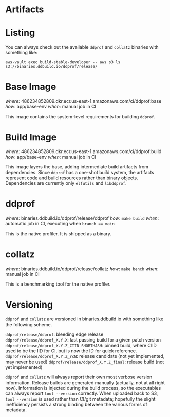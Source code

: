 Artifacts
=

Listing
==

You can always check out the available `ddprof` and `collatz` binaries with something like:
```
aws-vault exec build-stable-developer -- aws s3 ls s3://binaries.ddbuild.io/ddprof/release/
```


Base Image
===

*where*: 486234852809.dkr.ecr.us-east-1.amazonaws.com/ci/ddprof:base
*how*: app/base-env
*when*: manual job in CI

This image contains the system-level requirements for building `ddprof`.


Build Image
===

*where*: 486234852809.dkr.ecr.us-east-1.amazonaws.com/ci/ddprof:build
*how*: app/base-env
*when*: manual job in CI

This image layers the base, adding intermediate build artifacts from dependencies.  Since `ddprof` has a one-shot build system, the artifacts represent code and build resources rather than binary objects.  Dependencies are currently only `elfutils` and `libddprof`.


ddprof
===

*where*: binaries.ddbuild.io/ddprof/release/ddprof
*how*: `make build`
*when*: automatic job in CI, executing when `branch == main`

This is the native profiler.  It is shipped as a binary.


collatz
===

*where*: binaries.ddbuild.io/ddprof/release/collatz
*how*: `make bench`
*when*: manual job in CI

This is a benchmarking tool for the native profiler.


Versioning
==

`ddprof` and `collatz` are versioned in binaries.ddbuild.io with something like the following scheme.

`ddprof/release/ddprof`: bleeding edge release
`ddprof/release/ddprof_X.Y.X`: last passing build for a given patch version
`ddprof/release/ddprof_X.Y.Z_CIID-SHORTHASH`: pinned build, where CIID used to be the IID for CI, but is now the ID for quick reference.
`ddprof/release/ddprof_X.Y.Z_rcN`: release candidate (not yet implemented, may never be used)
`ddprof/release/ddprof_X.Y.Z_final`: release build (not yet implemented)

`ddprof` and `collatz` will always report their own most verbose version information.  Release builds are generated manually (actually, not at all right now).  Information is injected during the build process, so the executables can always report `tool --version` correctly.  When uploaded back to S3, `tool --version` is used rather than CI/git metadata; hopefully the slight inefficiency persists a strong binding between the various forms of metadata.
